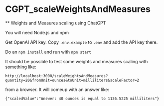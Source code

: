 # CGPT_scaleWeightsAndMeasures
** Weights and Measures scaling using ChatGPT

You will need Node.js and npm

Get OpenAI API key. Copy `.env.example` to `.env` and add the API key there.

Do an `npm install` and run with `npm start`

It should be possible to test some weights and measures scaling with something like:

`http://localhost:3000/scaleWeightsAndMeasures?quantity=20&fromUnit=ounces&toUnit=milliliters&scaleFactor=2`

from a browser. It will comeup with an answer like:

`{"scaledValue":"Answer: 40 ounces is equal to 1136.5225 milliliters"}`

